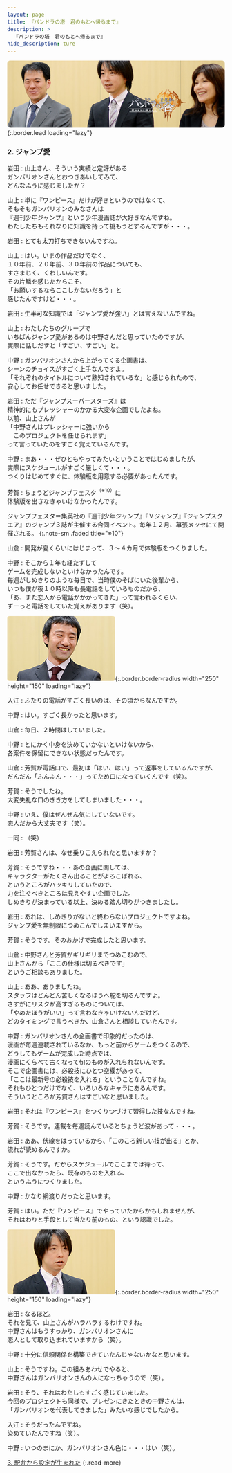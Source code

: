 ```yaml
---
layout: page
title: 『パンドラの塔　君のもとへ帰るまで』
description: >
  『パンドラの塔　君のもとへ帰るまで』
hide_description: ture
---
```


![](/others/interviews/jp/wii/sx3j/vol1/img/mainvisual2.jpg){:.border.lead loading="lazy"}

### 2. ジャンプ愛

岩田
: 山上さん、そういう実績と定評がある<br>ガンバリオンさんとおつきあいしてみて、<br>どんなふうに感じましたか？ 

山上
: 単に『ワンピース』だけが好きというのではなくて、<br>そもそもガンバリオンのみなさんは<br>『週刊少年ジャンプ』という少年漫画誌が大好きなんですね。<br>わたしたちもそれなりに知識を持って挑もうとするんですが・・・。

岩田
: とても太刀打ちできないんですね。

山上
: はい。いまの作品だけでなく、<br>１０年前、２０年前、３０年前の作品についても、<br>すさまじく、くわしいんです。<br>その片鱗を感じたからこそ、<br>「お願いするならここしかないだろう」と<br>感じたんですけど・・・。

岩田
: 生半可な知識では「ジャンプ愛が強い」とは言えないんですね。

山上
: わたしたちのグループで<br>いちばんジャンプ愛があるのは中野さんだと思っていたのですが、<br>実際に話しだすと「すごい、すごい」と。

中野
: ガンバリオンさんから上がってくる企画書は、<br>シーンのチョイスがすごく上手なんですよ。<br>「それぞれのタイトルについて熟知されているな」と感じられたので、<br>安心してお任せできると思いました。

岩田
: ただ『ジャンプスーパースターズ』は<br>精神的にもプレッシャーのかかる大変な企画でしたよね。<br>以前、山上さんが<br>「中野さんはプレッシャーに強いから<br>　このプロジェクトを任せられます」<br>って言っていたのをすごく覚えているんです。

中野
: まあ・・・ぜひともやってみたいということではじめましたが、<br>実際にスケジュールがすごく厳しくて・・・。<br>つくりはじめてすぐに、体験版を用意する必要があったんです。

芳賀
: ちょうどジャンプフェスタ<sup>（※10）</sup>に<br>体験版を出さなきゃいけなかったんです。

ジャンプフェスタ＝集英社の『週刊少年ジャンプ』『Ｖジャンプ』『ジャンプスクエア』のジャンプ３誌が主催する合同イベント。毎年１２月、幕張メッセにて開催される。
{:.note-sm .faded title="※10"}

山倉
: 開発が夏くらいにはじまって、３〜４カ月で体験版をつくりました。

中野
: そこから１年も経たずして<br>ゲームを完成しないといけなかったんです。<br>毎週がしめきりのような毎日で、当時僕のそばにいた後輩から、<br>いつも僕が夜１０時以降も長電話をしているものだから、<br>「あ、また恋人から電話がかかってきた」って言われるくらい、<br>ずーっと電話をしていた覚えがあります（笑）。

![](/others/interviews/jp/wii/sx3j/vol1/img/photo8.jpg){:.border.border-radius width="250" height="150" loading="lazy"}

入江
: ふたりの電話がすごく長いのは、その頃からなんですか。

中野
: はい。すごく長かったと思います。

山倉
: 毎日、２時間はしていました。

中野
: とにかく中身を決めていかないといけないから、<br>各案件を保留にできない状態だったんです。

山倉
: 芳賀が電話口で、最初は「はい、はい」って返事をしているんですが、<br>だんだん「ふんふん・・・」ってため口になっていくんです（笑）。

芳賀
: そうでしたね。<br>大変失礼な口のきき方をしてしまいました・・・。

中野
: いえ、僕はぜんぜん気にしていないです。<br>恋人だから大丈夫です（笑）。

一同
: （笑）

岩田
: 芳賀さんは、なぜ乗りこえられたと思いますか？ 

芳賀
: そうですね・・・あの企画に関しては、<br>キャラクターがたくさん出ることがよろこばれる、<br>というところがハッキリしていたので、<br>力を注ぐべきところは見えやすい企画でした。<br>しめきりが決まっている以上、決める踏ん切りがつきましたし。

岩田
: あれは、しめきりがないと終わらないプロジェクトですよね。<br>ジャンプ愛を無制限につめこんでしまいますから。

芳賀
: そうです。そのおかげで完成したと思います。

山倉
: 中野さんと芳賀がギリギリまでつめこむので、<br>山上さんから「ここの仕様は切るべきです」<br>というご相談もありました。

山上
: ああ、ありましたね。<br>スタッフはどんどん苦しくなるほうへ舵を切るんですよ。<br>さすがにリスクが高すぎるものについては、<br>「やめたほうがいい」って言わなきゃいけないんだけど、<br>どのタイミングで言うべきか、山倉さんと相談していたんです。

中野
: ガンバリオンさんの企画書で印象的だったのは、<br>漫画が毎週連載されているなか、もっと前からゲームをつくるので、<br>どうしてもゲームが完成した時点では、<br>漫画にくらべて古くなって旬のものが入れられないんです。<br>そこで企画書には、必殺技にひとつ空欄があって、<br>「ここは最新号の必殺技を入れる」ということなんですね。<br>それもひとつだけでなく、いろいろなキャラにあるんです。<br>そういうところが芳賀さんはすごいなと思いました。

岩田
: それは『ワンピース』をつくりつづけて習得した技なんですね。

芳賀
: そうです。連載を毎週読んでいるとちょうど波があって・・・。

岩田
: ああ、伏線をはっているから、「このころ新しい技が出る」とか、<br>流れが読めるんですか。

芳賀
: そうです。だからスケジュールでここまでは待って、<br>ここで出なかったら、既存のものを入れる、<br>というふうにつくりました。

中野
: かなり綱渡りだったと思います。

芳賀
: はい。ただ『ワンピース』でやっていたからかもしれませんが、<br>それはわりと手段として当たり前のもの、という認識でした。

![](/others/interviews/jp/wii/sx3j/vol1/img/photo9.jpg){:.border.border-radius width="250" height="150" loading="lazy"}

岩田
: なるほど。<br>それを見て、山上さんがハラハラするわけですね。<br>中野さんはもうすっかり、ガンバリオンさんに<br>恋人として取り込まれていますから（笑）。

中野
: 十分に信頼関係を構築できていたんじゃないかなと思います。

山上
: そうですね。この組みあわせでやると、<br>中野さんはガンバリオンさんの人になっちゃうので（笑）。

岩田
: そう、それはわたしもすごく感じていました。<br>今回のプロジェクトも同様で、プレゼンにきたときの中野さんは、<br>「ガンバリオンを代表してきました」みたいな感じでしたから。

入江
: そうだったんですね。<br>染めていたんですね（笑）。

中野
: いつのまにか、ガンバリオンさん色に・・・はい（笑）。

[3. 駅弁から設定が生まれた](3.md)
{:.read-more}

